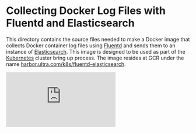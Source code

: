# Collecting Docker Log Files with Fluentd and Elasticsearch
This directory contains the source files needed to make a Docker image
that collects Docker container log files using [Fluentd][fluentd]
and sends them to an instance of [Elasticsearch][elasticsearch].
This image is designed to be used as part of the [Kubernetes][kubernetes]
cluster bring up process. The image resides at GCR under the name
[harbor.ultra.com/k8s/fluentd-elasticsearch][image].

[fluentd]: http://www.fluentd.org/
[elasticsearch]: https://www.elastic.co/products/elasticsearch
[kubernetes]: https://kubernetes.io
[image]: https://harbor.ultra.com/k8s/fluentd-elasticsearch

[![Analytics](https://kubernetes-site.appspot.com/UA-36037335-10/GitHub/cluster/addons/fluentd-elasticsearch/fluentd-es-image/README.md?pixel)]()
